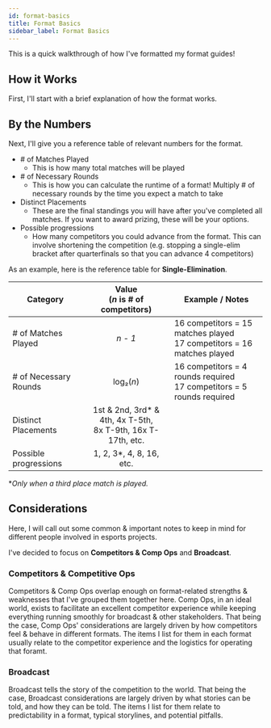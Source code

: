 ```yaml
---
id: format-basics
title: Format Basics
sidebar_label: Format Basics
---
```


This is a quick walkthrough of how I've formatted my format guides!

## How it Works

First, I'll start with a brief explanation of how the format works.

## By the Numbers

Next, I'll give you a reference table of relevant numbers for the format.

* \# of Matches Played
  * This is how many total matches will be played
* \# of Necessary Rounds
  * This is how you can calculate the runtime of a format! Multiply # of necessary rounds by the time you expect a match to take
* Distinct Placements
  * These are the final standings you will have after you've completed all matches. If you want to award prizing, these will be your options.
* Possible progressions
  * How many competitors you could advance from the format. This can involve shortening the competition (e.g. stopping a single-elim bracket after quarterfinals so that you can advance 4 competitors)

As an example, here is the reference table for **Single-Elimination**.

| Category              |      Value <br />(*n* is # of competitors)                |   Example / Notes |
| -------------         | :-----------:             | ----- |
| # of Matches Played   | *n - 1*                   | 16 competitors = 15 matches played <br />17 competitors = 16 matches played |
| # of Necessary Rounds    |   log₂(*n*)               | 16 competitors = 4 rounds required <br /> 17 competitors = 5 rounds required |
| Distinct Placements   |   1st & 2nd, 3rd* & 4th, 4x T-5th,<br />8x T-9th, 16x T-17th, etc.       |   |
| Possible progressions | 1, 2, 3*, 4, 8, 16, etc.   |

**Only when a third place match is played.*

## Considerations

Here, I will call out some common & important notes to keep in mind for different people involved in esports projects.

I've decided to focus on **Competitors & Comp Ops** and **Broadcast**.

### Competitors & Competitive Ops

Competitors & Comp Ops overlap enough on format-related strengths & weaknesses that I've grouped them together here.
Comp Ops, in an ideal world, exists to facilitate an excellent competitor experience while keeping everything running smoothly for broadcast & other stakeholders.
That being the case, Comp Ops' considerations are largely driven by how competitors feel & behave in different formats.
The items I list for them in each format usually relate to the competitor experience and the logistics for operating that foramt.

### Broadcast

Broadcast tells the story of the competition to the world.
That being the case, Broadcast considerations are largely driven by what stories can be told, and how they can be told.
The items I list for them relate to predictability in a format, typical storylines, and potential pitfalls.
